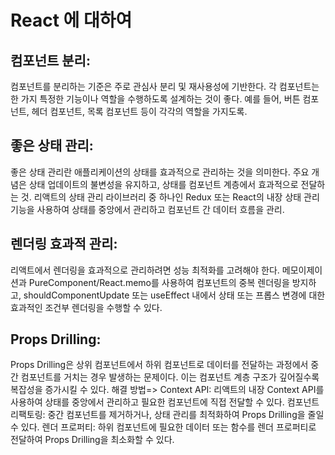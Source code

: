 # React 에 대하여

## 컴포넌트 분리:

컴포넌트를 분리하는 기준은 주로 관심사 분리 및 재사용성에 기반한다.
각 컴포넌트는 한 가지 특정한 기능이나 역할을 수행하도록 설계하는 것이 좋다.
예를 들어, 버튼 컴포넌트, 헤더 컴포넌트, 목록 컴포넌트 등이 각각의 역할을 가지도록.

## 좋은 상태 관리:

좋은 상태 관리란 애플리케이션의 상태를 효과적으로 관리하는 것을 의미한다.
주요 개념은 상태 업데이트의 불변성을 유지하고, 상태를 컴포넌트 계층에서 효과적으로 전달하는 것.
리액트의 상태 관리 라이브러리 중 하나인 Redux 또는 React의 내장 상태 관리 기능을 사용하여 상태를 중앙에서 관리하고 컴포넌트 간 데이터 흐름을 관리.

## 렌더링 효과적 관리:

리액트에서 렌더링을 효과적으로 관리하려면 성능 최적화를 고려해야 한다.
메모이제이션과 PureComponent/React.memo를 사용하여 컴포넌트의 중복 렌더링을 방지하고, shouldComponentUpdate 또는 useEffect 내에서 상태 또는 프롭스 변경에 대한 효과적인 조건부 렌더링을 수행할 수 있다.

## Props Drilling:

Props Drilling은 상위 컴포넌트에서 하위 컴포넌트로 데이터를 전달하는 과정에서 중간 컴포넌트를 거치는 경우 발생하는 문제이다.
이는 컴포넌트 계층 구조가 깊어질수록 복잡성을 증가시킬 수 있다.
해결 방법=>
Context API: 리액트의 내장 Context API를 사용하여 상태를 중앙에서 관리하고 필요한 컴포넌트에 직접 전달할 수 있다.
컴포넌트 리팩토링: 중간 컴포넌트를 제거하거나, 상태 관리를 최적화하여 Props Drilling을 줄일 수 있다.
렌더 프로퍼티: 하위 컴포넌트에 필요한 데이터 또는 함수를 렌더 프로퍼티로 전달하여 Props Drilling을 최소화할 수 있다.
